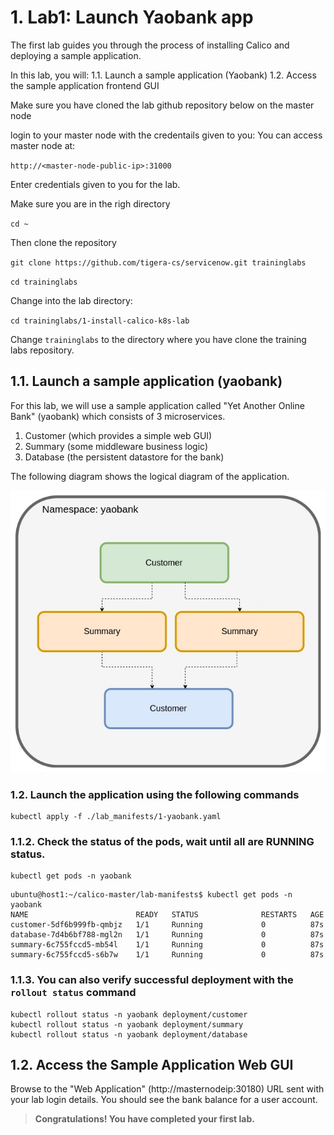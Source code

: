 # 1. Lab1: Launch Yaobank app

The first lab guides you through the process of installing Calico and deploying a sample application. 

In this lab, you will:
1.1. Launch a sample application (Yaobank) 
1.2. Access the sample application frontend GUI

Make sure you have cloned the lab github repository below on the master node

login to your master node with the credentails given to you:
You can access master node at:

`http://<master-node-public-ip>:31000`

Enter credentials given to you for the lab.

Make sure you are in the righ directory

`cd ~`

Then clone the repository

`git clone https://github.com/tigera-cs/servicenow.git traininglabs`

`cd traininglabs`

Change into the lab directory:

`cd traininglabs/1-install-calico-k8s-lab`

Change `traininglabs` to the directory where you have clone the training labs repository.


## 1.1. Launch a sample application (yaobank)

For this lab, we will use a sample application called "Yet Another Online Bank" (yaobank) which consists of 3 microservices.
1. Customer (which provides a simple web GUI)
2. Summary (some middleware business logic)
3. Database (the persistent datastore for the bank)


The following diagram shows the logical diagram of the application.

![yaobank](img/1-yaobank.jpg)

### 1.2. Launch the application using the following commands

```
kubectl apply -f ./lab_manifests/1-yaobank.yaml
```

### 1.1.2. Check the status of the pods, wait until all are RUNNING status.
```
kubectl get pods -n yaobank
```

```
ubuntu@host1:~/calico-master/lab-manifests$ kubectl get pods -n yaobank
NAME                        READY   STATUS              RESTARTS   AGE
customer-5df6b999fb-qmbjz   1/1     Running             0          87s
database-7d4b6bf788-mgl2n   1/1     Running             0          87s
summary-6c755fccd5-mb54l    1/1     Running             0          87s
summary-6c755fccd5-s6b7w    1/1     Running             0          87s
```

### 1.1.3. You can also verify successful deployment with the `rollout status` command

```
kubectl rollout status -n yaobank deployment/customer
kubectl rollout status -n yaobank deployment/summary
kubectl rollout status -n yaobank deployment/database
```


## 1.2. Access the Sample Application Web GUI

Browse to the "Web Application" (http://masternodeip:30180) URL sent with your lab login details. You should see the bank balance for a user account.
 

> __Congratulations! You have completed your first lab.__

